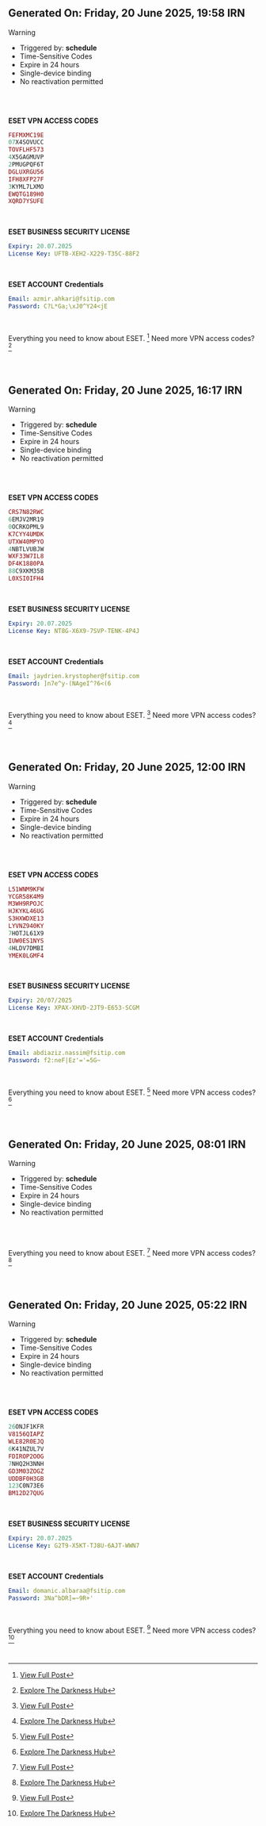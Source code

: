 
#
## Generated On: Friday, 20 June 2025, 19:58 IRN

> [!WARNING]
>
> - Triggered by: **schedule**
> - Time-Sensitive Codes
> - Expire in 24 hours
> - Single-device binding
> - No reactivation permitted <br><br/>

<br/>

**ESET VPN ACCESS CODES**

```ruby
FEFMXMC19E
07X4SOVUCC
TOVFLHF573
4X5GAGMUVP
2PMUGPQF6T
DGLUXRGU56
IFH8XFP27F
3KYML7LXMO
EWQTG189H0
XQRD7YSUFE
```

<br/>

**ESET BUSINESS SECURITY LICENSE**

```yml
Expiry: 20.07.2025
License Key: UFTB-XEH2-X229-T35C-88F2
```

<br/>

**ESET ACCOUNT Credentials**

```yml
Email: azmir.ahkari@fsitip.com
Password: C?L*Ga;\xJ0^Y24<jE
```

<br/>

Everything you need to know about ESET. [^1]
Need more VPN access codes? [^2]

<br/>


#
#
## Generated On: Friday, 20 June 2025, 16:17 IRN

> [!WARNING]
>
> - Triggered by: **schedule**
> - Time-Sensitive Codes
> - Expire in 24 hours
> - Single-device binding
> - No reactivation permitted <br><br/>

<br/>

**ESET VPN ACCESS CODES**

```ruby
CRS7N82RWC
6EMJV2MR19
0OCRKOPML9
K7CYY4UMDK
UTXW40MPYO
4NBTLVUBJW
WXF33W7IL8
DF4K1880PA
88C9XKM35B
L0XSI0IFH4
```

<br/>

**ESET BUSINESS SECURITY LICENSE**

```yml
Expiry: 20.07.2025
License Key: NT8G-X6X9-7SVP-TENK-4P4J
```

<br/>

**ESET ACCOUNT Credentials**

```yml
Email: jaydrien.krystopher@fsitip.com
Password: ]n7e^y-(NAgeI^?6<(6
```

<br/>

Everything you need to know about ESET. [^1]
Need more VPN access codes? [^2]

<br/>


#
#
## Generated On: Friday, 20 June 2025, 12:00 IRN

> [!WARNING]
>
> - Triggered by: **schedule**
> - Time-Sensitive Codes
> - Expire in 24 hours
> - Single-device binding
> - No reactivation permitted <br><br/>

<br/>

**ESET VPN ACCESS CODES**

```ruby
L51WNM9KFW
YCGR58K4M9
M3WH9RPOJC
HJKYKL46UG
S3HXWDXE13
LYVNZ940KY
7HOTJL61X9
IUW0ES1NYS
4HLDV7DMBI
YMEK0LGMF4
```

<br/>

**ESET BUSINESS SECURITY LICENSE**

```yml
Expiry: 20/07/2025
License Key: XPAX-XHVD-2JT9-E653-SCGM
```

<br/>

**ESET ACCOUNT Credentials**

```yml
Email: abdiaziz.nassim@fsitip.com
Password: f2:neF|Ez'='=5G~
```

<br/>

Everything you need to know about ESET. [^1]
Need more VPN access codes? [^2]

<br/>


#
#
## Generated On: Friday, 20 June 2025, 08:01 IRN

> [!WARNING]
>
> - Triggered by: **schedule**
> - Time-Sensitive Codes
> - Expire in 24 hours
> - Single-device binding
> - No reactivation permitted <br><br/>

<br/>

Everything you need to know about ESET. [^1]
Need more VPN access codes? [^2]

<br/>


#
#
## Generated On: Friday, 20 June 2025, 05:22 IRN

> [!WARNING]
>
> - Triggered by: **schedule**
> - Time-Sensitive Codes
> - Expire in 24 hours
> - Single-device binding
> - No reactivation permitted <br><br/>

<br/>

**ESET VPN ACCESS CODES**

```ruby
26ONJF1KFR
V8156QIAPZ
WLE82R0EJQ
6K41NZUL7V
FDIROP2OOG
7NHQ2H3NNH
GD3M03ZOGZ
UDDBF0H3GB
123C0N73E6
BM12D27QUG
```

<br/>

**ESET BUSINESS SECURITY LICENSE**

```yml
Expiry: 20.07.2025
License Key: G2T9-X5KT-TJ8U-6AJT-WWN7
```

<br/>

**ESET ACCOUNT Credentials**

```yml
Email: domanic.albaraa@fsitip.com
Password: 3Na^bDR]=~9R+'
```

<br/>

Everything you need to know about ESET. [^1]
Need more VPN access codes? [^2]

<br/>

[^1]: [View Full Post](https://t.me/F_NiREvil/2113)
[^2]: [Explore The Darkness Hub](https://t.me/Eset_key_trial)
